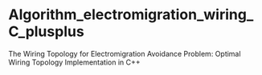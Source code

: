 # Algorithm_electromigration_wiring_C_plusplus
The Wiring Topology for Electromigration Avoidance Problem: Optimal Wiring Topology Implementation in C++
